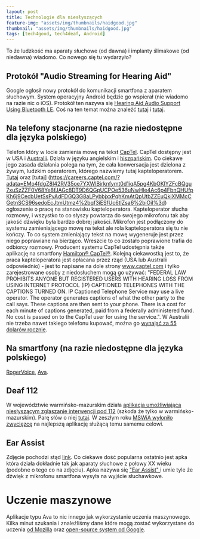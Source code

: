 ```yaml
---
layout: post
title: Technologie dla niesłyszących
feature-img: "assets/img/thumbnails/haidgood.jpg"
thumbnail: "assets/img/thumbnails/haidgood.jpg"
tags: [tech4good, tech4deaf, Android]
---
```

To że ludzkość ma aparaty słuchowe (od dawna) i implanty ślimakowe (od niedawna) wiadomo. Co nowego się tu wydarzyło?

## Protokół "Audio Streaming for Hearing Aid"
Google ogłosił nowy protokół do komunikacji smartfona z aparatem słuchowym. System operacyjny Android będzie go wspierał (nie wiadomo na razie nic o iOS). Protokół ten nazywa się [Hearing Aid Audio Support Using Bluetooth LE](https://source.android.com/devices/bluetooth/asha). Coś na ten temat można znaleźć [tutaj](https://www.hearingaidknow.com/made-for-android-coming-next-year) i [tutaj](https://www.theverge.com/circuitbreaker/2018/8/16/17701902/google-native-hearing-aid-support-android-gn-hearing).


## Na telefony stacjonarne (na razie niedostępne dla języka polskiego)
Telefon który w locie zamienia mowę na tekst [CapTel](https://www.captel.com/). CapTel dostępny jest w USA i [Australii](https://accesscomm.com.au/captel/). Działa w języku angielskim i [hiszpańskim](https://www.captel.com/knowledgebase/captel-2400i-turn-on-ability-to-switch-languages-during-a-call/). Co ciekawe jego zasada działania polega na tym, że cała konwersacja jest dzielona z żywym, ludzkim operatorem, którego nazwiemy tutaj kapteloperatorem. [Tutaj](https://github.com/SigmaNgo/SigmaNgo.github.io/blob/master/assets/deaf/archive.html) oraz [tutaj] (https://careers.captel.com/?adata=EMo4fdgZ8I42RV35oe7YXWlBjrknfymt0d1iqA5pg4KbOKlYZFcBQgu7xuSzZZF0V68Ye8fJAGc8DT9D6QGpUCPOe536uNwHle4Ac6p4FbnQHUfpKh6j9CecbUetSsPyAdFDGQ3G8aLPybbjxxPqhKmAtQpUtbZZEuQkjXMMcCGetnSCS96sedoEcJtmUtmz4%2bqf3iESfUc6tlZsa6%2biOiI%3d) ogłoszenie o pracę na stanowisku kapteloperatora. Kapteloperator słucha rozmowy, i wszystko to co słyszy powtarza do swojego mikrofonu tak aby jakość dźwięku była bardzo dobrej jakości. Mikrofon jest podłączony do systemu zamieniającego mowę na tekst ale rola kapteloperatora się tu nie kończy. To co system zmieniający tekst na mowę wygeneruje jest przez niego poprawiane na bierząco. Wreszcie to co zostało poprawione trafia do odbiorcy rozmowy. Producent systemu CapTel udostępnia także  aplikację na smartfony [Hamilton® CapTel®](https://hamiltoncaptel.com/mobile-apps-for-smartphones-and-tablets.html).
Kolejną ciekawostką jest to, że praca kapteloperatora jest opłacana przez rząd (USA lub Australii odpowiednio) - jest to napisane na dole strony www.captel.com i tylko zarejestrowane osoby z niedosłuchem mogą go używać: "FEDERAL LAW PROHIBITS ANYONE BUT REGISTERED USERS WITH HEARING LOSS FROM USING INTERNET PROTOCOL (IP) CAPTIONED TELEPHONES WITH THE CAPTIONS TURNED ON. IP Captioned Telephone Service may use a live operator. The operator generates captions of what the other party to the call says. These captions are then sent to your phone. There is a cost for each minute of captions generated, paid from a federally administered fund. No cost is passed on to the CapTel user for using the service.". W Australii nie trzeba nawet takiego telefonu kupować, można go [wynająć za 55 dolarów rocznie](https://accesscomm.com.au/captel/).

## Na smartfony (na razie niedostępne dla języka polskiego)
[RogerVoice](https://rogervoice.com/en/), [Ava](https://www.ava.me/).

## Deaf 112 
W województwie warmińsko-mazurskim działa [aplikacja umożliwiająca niesłyszącym zgłaszanie interwencji pod 112](https://play.google.com/store/apps/details?id=pl.sprint.deafhelp&hl=pl) (szkoda że tylko w warmińsko-mazurskim). Parę słów o niej [tutaj](https://www.facebook.com/TVP3Olsztyn/videos/1059346107528628/). W zeszłym roku [MSWiA wyłoniło zwycięzcę](https://www.mswia.gov.pl/pl/aktualnosci/15742,Konkurs-na-aplikacje-mobilna-do-wysylania-zgloszen-alarmowych.html) na najlepszą aplikację służącą temu samemu celowi.

## Ear Assist
Zdjęcie pochodzi stąd [link](https://www.flickr.com/photos/51764518@N02/10841420004/in/photostream/). Co ciekawe dość popularna ostatnio jest apka która działa dokładnie tak jak aparaty słuchowe z połowy XX wieku (podobne o tego co na zdjęciu). Apka nazywa się ["Ear Assist" ](https://www.youtube.com/watch?v=vgO7nX90_aQ) i umie tyle że dźwięk z mikrofonu smartfona wysyła na wyjście słuchawkowe.

# Uczenie maszynowe
Aplikacje typu Ava to nic innego jak wykorzystanie uczenia maszynowego. Kilka minut szukania i znaleźliśmy dane które mogą zostać wykorzystane do uczenia [od Mozilla](https://blog.mozilla.org/press-pl/2017/11/30/common-voice-mozilla-udostepnia-drugi-co-do-wielkosci-zbior-danych-glosowych/) oraz [open-source system od Google](https://www.tensorflow.org/).

